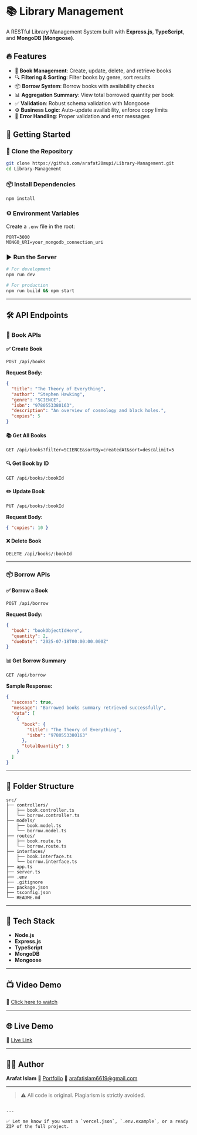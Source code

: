 

# 📚 Library Management


A RESTful Library Management System built with **Express.js**, **TypeScript**, and **MongoDB (Mongoose)**.

## 🔥 Features

- 📖 **Book Management**: Create, update, delete, and retrieve books
- 🔍 **Filtering & Sorting**: Filter books by genre, sort results
- 📦 **Borrow System**: Borrow books with availability checks
- 📊 **Aggregation Summary**: View total borrowed quantity per book
- ✅ **Validation**: Robust schema validation with Mongoose
- ⚙️ **Business Logic**: Auto-update availability, enforce copy limits
- 🔐 **Error Handling**: Proper validation and error messages




## 🚀 Getting Started

### 📁 Clone the Repository

```bash
git clone https://github.com/arafat20mupi/Library-Management.git
cd Library-Management
```

### 📦 Install Dependencies

```
npm install
```

### ⚙️ Environment Variables

Create a `.env` file in the root:

```env
PORT=3000
MONGO_URI=your_mongodb_connection_uri
```

### ▶️ Run the Server

```bash
# For development
npm run dev

# For production
npm run build && npm start
```

---

## 🛠️ API Endpoints

### 📘 Book APIs

#### ✅ Create Book

```http
POST /api/books
```

**Request Body:**

```json
{
  "title": "The Theory of Everything",
  "author": "Stephen Hawking",
  "genre": "SCIENCE",
  "isbn": "9780553380163",
  "description": "An overview of cosmology and black holes.",
  "copies": 5
}
```

#### 📚 Get All Books

```http
GET /api/books?filter=SCIENCE&sortBy=createdAt&sort=desc&limit=5
```

#### 🔍 Get Book by ID

```http
GET /api/books/:bookId
```

#### ✏️ Update Book

```http
PUT /api/books/:bookId
```

**Request Body:**

```json
{ "copies": 10 }
```

#### ❌ Delete Book

```http
DELETE /api/books/:bookId
```

---

### 📦 Borrow APIs

#### ✅ Borrow a Book

```http
POST /api/borrow
```

**Request Body:**

```json
{
  "book": "bookObjectIdHere",
  "quantity": 2,
  "dueDate": "2025-07-18T00:00:00.000Z"
}
```

#### 📊 Get Borrow Summary

```http
GET /api/borrow
```

**Sample Response:**

```json
{
  "success": true,
  "message": "Borrowed books summary retrieved successfully",
  "data": [
    {
      "book": {
        "title": "The Theory of Everything",
        "isbn": "9780553380163"
      },
      "totalQuantity": 5
    }
  ]
}
```

---

## 📁 Folder Structure

```
src/
├── controllers/
│   ├── book.controller.ts
│   └── borrow.controller.ts
├── models/
│   ├── book.model.ts
│   └── borrow.model.ts
├── routes/
│   ├── book.route.ts
│   └── borrow.route.ts
├── interfaces/
│   ├── book.interface.ts
│   └── borrow.interface.ts
├── app.ts
├── server.ts
├── .env
├── .gitignore
├── package.json
├── tsconfig.json
└── README.md
```

---

## 🧪 Tech Stack

* **Node.js**
* **Express.js**
* **TypeScript**
* **MongoDB**
* **Mongoose**

---

## 📺 Video Demo

🎥 [Click here to watch](https://www.youtube.com/watch?v=hIpbAXH_p18)

---

## 🌐 Live Demo

🔗 [Live Link](https://libary-management-nu.vercel.app)

---

## 👨‍💻 Author

**Arafat Islam**
🔗 [Portfolio](https://arafat-islam.vercel.app)
📧 [arafatislam6619@gmail.com](mailto:arafatislam6619@gmail.com)

---

> ⚠️ All code is original. Plagiarism is strictly avoided.

```

---

✅ Let me know if you want a `vercel.json`, `.env.example`, or a ready ZIP of the full project.
```
